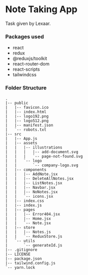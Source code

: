 # Note Taking App

Task given by Lexaar.

### Packages used
- react
- redux
- @reduxjs/toolkit
- react-router-dom
- react-scripts
- tailwindcss

### Folder Structure
```
.
|-- public
|   |-- favicon.ico
|   |-- index.html
|   |-- logo192.png
|   |-- logo512.png
|   |-- manifest.json
|   `-- robots.txt
|-- src
|   |-- App.js
|   |-- assets
|   |   |-- illustrations
|   |   |   |-- add-document.svg
|   |   |   `-- page-not-found.svg
|   |   `-- logo
|   |       `-- company-logo.svg
|   |-- components
|   |   |-- AddNote.jsx
|   |   |-- DeleteAllNotes.jsx
|   |   |-- ListNotes.jsx
|   |   |-- Navbar.jsx
|   |   |-- NoNotes.jsx
|   |   `-- icons.jsx
|   |-- index.css
|   |-- index.js
|   |-- pages
|   |   |-- Error404.jsx
|   |   |-- Home.jsx
|   |   `-- Note.jsx
|   |-- store
|   |   |-- Notes.js
|   |   `-- ReduxStore.js
|   `-- utils
|       `-- generateId.js
|-- .gitignore
|-- LICENSE
|-- package.json
|-- tailwind.config.js
`-- yarn.lock
```

